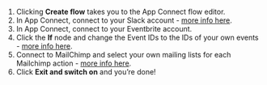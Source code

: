 1. Clicking **Create flow** takes you to the App Connect flow editor.
1. In App Connect, connect to your Slack account - [more info here](https://developer.ibm.com/integration/docs/app-connect/how-to-guides-for-apps/use-ibm-app-connect-slack/). 
1. In App Connect, connect to your Eventbrite account. 
1. Click the **If** node and change the Event IDs to the IDs of your own events - [more info here](https://developer.ibm.com/integration/docs/app-connect/how-to-guides-for-apps/use-ibm-app-connect-eventbrite/). 
1. Connect to MailChimp and select your own mailing lists for each Mailchimp action - [more info here](https://developer.ibm.com/integration/docs/app-connect/how-to-guides-for-apps/use-ibm-app-connect-mailchimp/).
1. Click **Exit and switch on** and you’re done!
